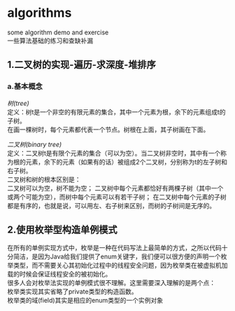 # algorithms
some algorithm demo and exercise  
一些算法基础的练习和查缺补漏  
## 1.二叉树的实现-遍历-求深度-堆排序
### a.基本概念
*树(tree)*  
定义：树t是一个非空的有限元素的集合，其中一个元素为根，余下的元素组成t的子树。  
在画一棵树时，每个元素都代表一个节点。树根在上面，其子树画在下面。  

*二叉树(binary tree)*  
定义：二叉树t是有限个元素的集合（可以为空）。当二叉树非空时，其中有一个称为根的元素，余下的元素（如果有的话）被组成2个二叉树，分别称为t的左子树和右子树。  
二叉树和树的根本区别是：  
二叉树可以为空，树不能为空；
二叉树中每个元素都恰好有两棵子树（其中一个或两个可能为空），而树中每个元素可以有若干子树；
在二叉树中每个元素的子树都是有序的，也就是说，可以用左、右子树来区别，而树的子树间是无序的。  
  
## 2.使用枚举型构造单例模式  

在所有的单例实现方式中，枚举是一种在代码写法上最简单的方式，之所以代码十分简洁，是因为Java给我们提供了enum关键字，我们便可以很方便的声明一个枚举类型，而不需要关心其初始化过程中的线程安全问题，因为枚举类在被虚拟机加载的时候会保证线程安全的被初始化。  
很多人会对枚举法实现的单例模式很不理解。这里需要深入理解的是两个点：  
枚举类实现其实省略了private类型的构造函数。  
枚举类的域(field)其实是相应的enum类型的一个实例对象

